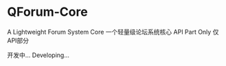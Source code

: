 # QForum-Core
A Lightweight Forum System Core 一个轻量级论坛系统核心
API Part Only 仅API部分

开发中...
Developing...
